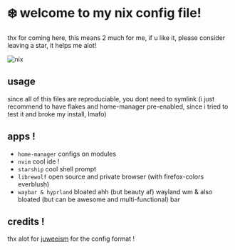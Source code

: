 # ❄️ welcome to my nix config file!
thx for coming here, this means 2 much for me, if u like it, please consider leaving a star, it helps me alot!

![nix](https://github.com/yusamock/nixos/assets/141967852/379bcc64-24f7-4768-8bee-42124e0a4316)


## usage
since all of this files are reproduciable, you dont need to symlink (i just recommend to have flakes and home-manager pre-enabled, since i tried to test it and broke my install, lmafo)


## apps !
* <code>home-manager</code> configs on modules
* <code>nvim</code> cool ide !
* <code>starship</code> cool shell prompt
* <code>librewolf</code> open source and private browser (with firefox-colors everblush)
* <code>waybar & hyprland</code> bloated ahh (but beauty af) wayland wm & also bloated (but can be awesome and multi-functional) bar



## credits !
thx alot for [juweeism](https://github.com/juweeism/home.nix) for the config format !
